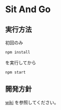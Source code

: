# Sit And Go

## 実行方法

初回のみ

```sh
npm install
```

を実行してから

```
npm start
```

## 開発方針

[wiki](https://github.com/SitAndGo/SitAndGo/wiki/%E9%96%8B%E7%99%BA%E6%96%B9%E9%87%9D) を参照してください。
